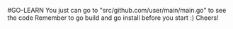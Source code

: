 #GO-LEARN
You just can go to "src/github.com/user/main/main.go" to see the code
Remember to go build and go install before you start :)
Cheers!
